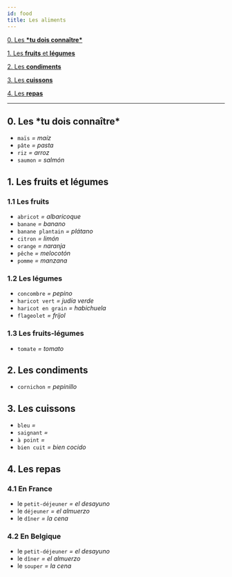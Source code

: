 ```yaml
---
id: food
title: Les aliments
---
```


[0. Les **\*tu dois connaître\***](#0-les-tu-dois-connaitre)

[1. Les **fruits** et **légumes**](#1-les-fruits-et-legumes)

[2. Les **condiments**](#2-les-condiments)

[3. Les **cuissons**](#3-les-cuissons)

[4. Les **repas**](#4-les-repas)

---

## 0. Les **\*tu dois connaître\***

* `maïs` _= maíz_
* `pâte` _= pasta_
* `riz` _= arroz_
* `saumon` _= salmón_

## 1. Les **fruits** et **légumes**

### 1.1 Les **fruits**

* `abricot` _= albaricoque_
* `banane` _= banano_
* `banane plantain` _= plátano_
* `citron` _= limón_
* `orange` _= naranja_
* `pêche` _= melocotón_
* `pomme` _= manzana_

### 1.2 Les **légumes**

* `concombre` _= pepino_
* `haricot vert` _= judía verde_
* `haricot en grain` _= habichuela_
* `flageolet` _= fríjol_

### 1.3 Les **fruits-légumes**

* `tomate` _= tomato_

## 2. Les **condiments**

* `cornichon` _= pepinillo_

## 3. Les **cuissons**

* `bleu` _=_
* `saignant` _=_
* `à point` _=_
* `bien cuit` _= bien cocido_

## 4. Les **repas**

### 4.1 En France

* le `petit-déjeuner` _= el desayuno_
* le `déjeuner` _= el almuerzo_
* le `dîner` _= la cena_

### 4.2 En Belgique

* le `petit-déjeuner` _= el desayuno_
* le `dîner` _= el almuerzo_
* le `souper` _= la cena_
